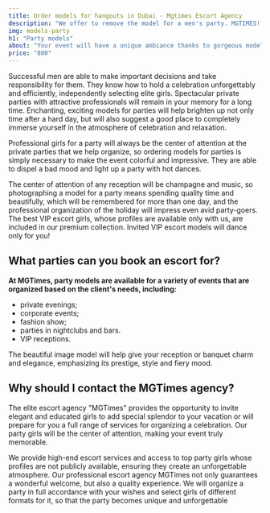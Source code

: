 ```yaml
---
title: Order models for hangouts in Dubai - Mgtimes Escort Agency
description: "We offer to remove the model for a men's party. MGTIMES! Elite escort in Dubai! VIP escort in Dubai! Order a TOP model for a party in our agency"
img: models-party
h1: "Party models"
about: "Your event will have a unique ambiance thanks to gorgeous models! Party models or models for events are the ones that get the party started and set the right mood for the occasion. The success of successful men—businessmen, artists, politicians, and athletes—is highlighted by beautiful ladies. They improve the event's standing."
price: "800"
---
```


Successful men are able to make important decisions and take responsibility for them. They know how to hold a celebration unforgettably and efficiently, independently selecting elite girls. Spectacular private parties with attractive professionals will remain in your memory for a long time. Enchanting, exciting models for parties will help brighten up not only time after a hard day, but will also suggest a good place to completely immerse yourself in the atmosphere of celebration and relaxation.

Professional girls for a party will always be the center of attention at the private parties that we help organize, so ordering models for parties is simply necessary to make the event colorful and impressive. They are able to dispel a bad mood and light up a party with hot dances.

The center of attention of any reception will be champagne and music, so photographing a model for a party means spending quality time and beautifully, which will be remembered for more than one day, and the professional organization of the holiday will impress even avid party-goers. The best VIP escort girls, whose profiles are available only with us, are included in our premium collection. Invited VIP escort models will dance only for you!



## What parties can you book an escort for?


**At MGTimes, party models are available for a variety of events that are organized based on the client's needs, including:**
- private evenings;
- corporate events;
- fashion show;
- parties in nightclubs and bars.
- VIP receptions.


The beautiful image model will help give your reception or banquet charm and elegance, emphasizing its prestige, style and fiery mood.

## Why should I contact the MGTimes agency?

The elite escort agency "MGTimes" provides the opportunity to invite elegant and educated girls to add special splendor to your vacation or will prepare for you a full range of services for organizing a celebration. Our party girls will be the center of attention, making your event truly memorable.

We provide high-end escort services and access to top party girls whose profiles are not publicly available, ensuring they create an unforgettable atmosphere. Our professional escort agency MGTimes not only guarantees a wonderful welcome, but also a quality experience. We will organize a party in full accordance with your wishes and select girls of different formats for it, so that the party becomes unique and unforgettable

